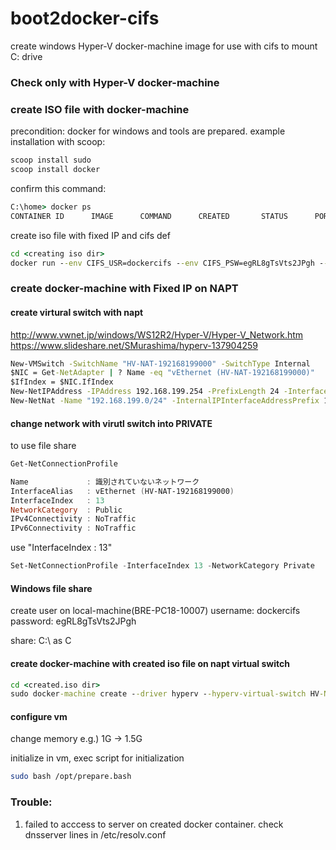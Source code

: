 # boot2docker-cifs
create windows Hyper-V docker-machine image for use with cifs to mount C: drive

### Check only with Hyper-V docker-machine

### create ISO file with docker-machine

precondition: docker for windows and tools are prepared.
example installation with scoop:
```cmd
scoop install sudo
scoop install docker
```

confirm this command:
```cmd
C:\home> docker ps
CONTAINER ID      IMAGE      COMMAND      CREATED       STATUS      PORTS      NAMES
```

create iso file with fixed IP and cifs def
```cmd
cd <creating iso dir>
docker run --env CIFS_USR=dockercifs --env CIFS_PSW=egRL8gTsVts2JPgh --env CIFS_DMN=BRE-PC18-10007 --env IP_ADDR=192.168.199.11/24 --env IP_NW=192.168.199.0/24 --env IP_GW=192.168.199.254 --rm korabo/boot2docker-cifs:latest > boot2docker.cifs.iso
```

### create docker-machine with Fixed IP on NAPT

#### create virtural switch with napt
http://www.vwnet.jp/windows/WS12R2/Hyper-V/Hyper-V_Network.htm
https://www.slideshare.net/SMurashima/hyperv-137904259

```cmd
New-VMSwitch -SwitchName "HV-NAT-192168199000" -SwitchType Internal
$NIC = Get-NetAdapter | ? Name -eq "vEthernet (HV-NAT-192168199000)"
$IfIndex = $NIC.IfIndex
New-NetIPAddress -IPAddress 192.168.199.254 -PrefixLength 24 -InterfaceIndex $IfIndex
New-NetNat -Name "192.168.199.0/24" -InternalIPInterfaceAddressPrefix 192.168.199.0/24
```

#### change network with virutl switch into PRIVATE
to use file share
```powershell
Get-NetConnectionProfile

Name             : 識別されていないネットワーク
InterfaceAlias   : vEthernet (HV-NAT-192168199000)
InterfaceIndex   : 13
NetworkCategory  : Public
IPv4Connectivity : NoTraffic
IPv6Connectivity : NoTraffic
```
use "InterfaceIndex   : 13"
```powershell
Set-NetConnectionProfile -InterfaceIndex 13 -NetworkCategory Private
```

#### Windows file share
create user on local-machine(BRE-PC18-10007)
username: dockercifs
password: egRL8gTsVts2JPgh

share:
 C:\ as C

#### create docker-machine with created iso file on napt virtual switch
```cmd
cd <created.iso dir>
sudo docker-machine create --driver hyperv --hyperv-virtual-switch HV-NAT-192168199000 --hyperv-cpu-count 2  --hyperv-boot2docker-url boot2docker.cifs.iso default
```

#### configure vm
change memory
e.g.) 1G -> 1.5G

initialize
  in vm, exec script for initialization
  ```bash
  sudo bash /opt/prepare.bash
  ```

### Trouble:
1) failed to acccess to server on created docker container.
   check dnsserver lines in /etc/resolv.conf  